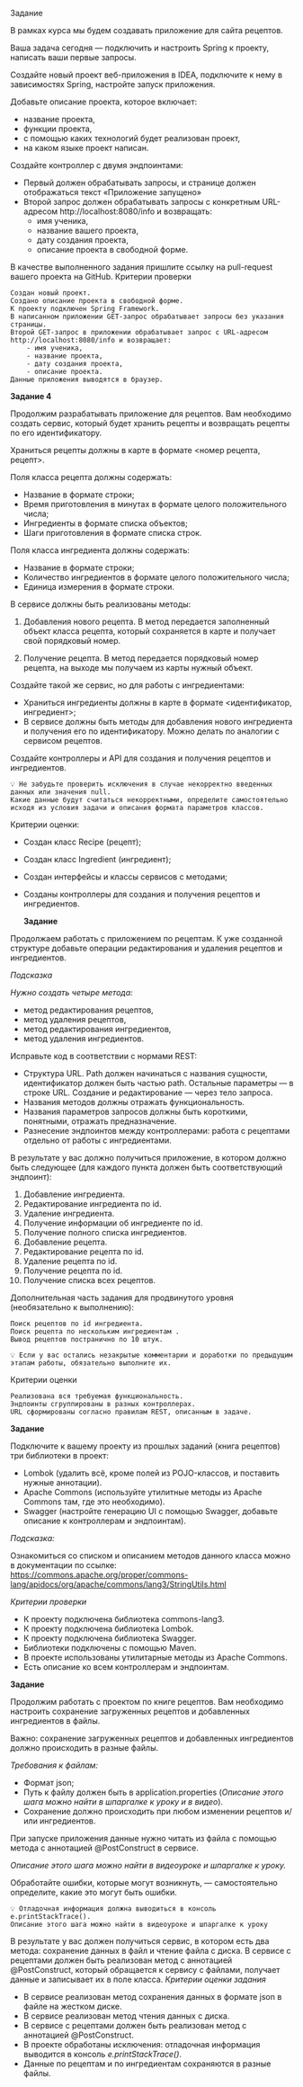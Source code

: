 
Задание

В рамках курса мы будем создавать приложение для сайта рецептов.

Ваша задача сегодня — подключить и настроить Spring к проекту, написать ваши первые запросы.

Создайте новый проект веб-приложения в IDEA, подключите к нему в зависимостях Spring, настройте запуск приложения.

Добавьте описание проекта, которое включает:

* название проекта,
* функции проекта,
* с помощью каких технологий будет реализован проект,
* на каком языке проект написан.

Создайте контроллер с двумя эндпоинтами:
* Первый должен обрабатывать запросы, и странице должен отображаться текст «Приложение запущено»
* Второй запрос должен обрабатывать запросы с конкретным URL-адресом http://localhost:8080/info и возвращать:
    * имя ученика,
    * название вашего проекта,
    * дату создания проекта,
    * описание проекта в свободной форме.

В качестве выполненного задания пришлите ссылку на pull-request вашего проекта на GitHub.
Критерии проверки

    Создан новый проект.
    Создано описание проекта в свободной форме.
    К проекту подключен Spring Framework.
    В написанном приложении GET-запрос обрабатывает запросы без указания страницы.
    Второй GET-запрос в приложении обрабатывает запрос с URL-адресом http://localhost:8080/info и возвращает:
        - имя ученика,
        - название проекта,
        - дату создания проекта,
        - описание проекта.
    Данные приложения выводятся в браузер.
 
**Задание 4**

Продолжим разрабатывать приложение для рецептов. Вам необходимо создать сервис, который будет хранить рецепты и возвращать рецепты по его идентификатору.

Храниться рецепты должны в карте в формате <номер рецепта, рецепт>.

Поля класса рецепта должны содержать:

* Название в формате строки;
* Время приготовления в минутах в формате целого положительного числа;
* Ингредиенты в формате списка объектов;
* Шаги приготовления в формате списка строк.

Поля класса ингредиента должны содержать:

* Название в формате строки;
* Количество ингредиентов в формате целого положительного числа;
* Единица измерения в формате строки.

В сервисе должны быть реализованы методы:

1. Добавления нового рецепта.
В метод передается заполненный объект класса рецепта, который сохраняется в карте и получает свой порядковый номер.

2. Получение рецепта.
В метод передается порядковый номер рецепта, на выходе мы получаем из карты нужный объект.

Создайте такой же сервис, но для работы с ингредиентами:

* Храниться ингредиенты должны в карте в формате <идентификатор, ингредиент>;
* В сервисе должны быть методы для добавления нового ингредиента и получения его по идентификатору. Можно делать по аналогии с сервисом рецептов.

Создайте контроллеры и API для создания и получения рецептов и ингредиентов.

    💡 Не забудьте проверить исключения в случае некорректно введенных данных или значения null. 
    Какие данные будут считаться некорректными, определите самостоятельно исходя из условия задачи и описания формата параметров классов.

Критерии оценки:

* Создан класс Recipe (рецепт);
* Создан класс Ingredient (ингредиент);
* Создан интерфейсы и классы сервисов с методами;
* Созданы контроллеры для создания и получения рецептов и ингредиентов.


   **Задание**

Продолжаем работать с приложением по рецептам. К уже созданной структуре добавьте операции редактирования и удаления рецептов и ингредиентов.

_Подсказка_

_Нужно создать четыре метода:_

* метод редактирования рецептов,
* метод удаления рецептов,
* метод редактирования ингредиентов,
* метод удаления ингредиентов.

Исправьте код в соответствии с нормами REST:

* Структура URL. Path должен начинаться с названия сущности, идентификатор должен быть частью path. Остальные параметры — в строке URL. Создание и редактирование — через тело запроса.
* Названия методов должны отражать функциональность.
* Названия параметров запросов должны быть короткими, понятными, отражать предназначение.
* Разнесение эндпоинтов между контроллерами: работа с рецептами отдельно от работы с ингредиентами.

В результате у вас должно получиться приложение, в котором должно быть следующее (для каждого пункта должен быть соответствующий эндпоинт):

1. Добавление ингредиента.
2. Редактирование ингредиента по id.
3. Удаление ингредиента.
4. Получение информации об ингредиенте по id.
5. Получение полного списка ингредиентов.
6. Добавление рецепта.
7. Редактирование рецепта по id.
8. Удаление рецепта по id.
9. Получение рецепта по id.
10. Получение списка всех рецептов.

Дополнительная часть задания для продвинутого уровня (необязательно к выполнению):

    Поиск рецептов по id ингредиента.
    Поиск рецепта по нескольким ингредиентам .
    Вывод рецептов постранично по 10 штук.

    💡 Если у вас остались незакрытые комментарии и доработки по предыдущим этапам работы, обязательно выполните их.

Критерии оценки

    Реализована вся требуемая функциональность.
    Эндпоинты сгруппированы в разных контроллерах.
    URL сформированы согласно правилам REST, описанным в задаче.

**Задание**

Подключите к вашему проекту из прошлых заданий (книга рецептов) три библиотеки в проект:

* Lombok (удалить всё, кроме полей из POJO-классов, и поставить нужные аннотации).
* Apache Commons (используйте утилитные методы из Apache Commons там, где это необходимо).
* Swagger (настройте генерацию UI с помощью Swagger, добавьте описание к контроллерам и эндпоинтам).

_Подсказка:_

Ознакомиться со списком и описанием методов данного класса можно в документации по ссылке: https://commons.apache.org/proper/commons-lang/apidocs/org/apache/commons/lang3/StringUtils.html

_Критерии проверки_

* К проекту подключена библиотека commons-lang3.
* К проекту подключена библиотека Lombok.
* К проекту подключена библиотека Swagger.
* Библиотеки подключены с помощью Maven.
* В проекте использованы утилитарные методы из Apache Commons.
* Есть описание ко всем контроллерам и эндпоинтам.

**Задание**

Продолжим работать с проектом по книге рецептов. Вам необходимо настроить сохранение загруженных рецептов и добавленных ингредиентов в файлы.

Важно: сохранение загруженных рецептов и добавленных ингредиентов должно происходить в разные файлы.

_Требования к файлам:_

* Формат json;
* Путь к файлу должен быть в application.properties (_Описание этого шага можно найти в шпаргалке к уроку и в видео_).
* Сохранение должно происходить при любом изменении рецептов и/или ингредиентов.

При запуске приложения данные нужно читать из файла с помощью метода с аннотацией @PostConstruct в сервисе.

_Описание этого шага можно найти в видеоуроке и шпаргалке к уроку._

Обработайте ошибки, которые могут возникнуть, — самостоятельно определите, какие это могут быть ошибки.

    💡 Отладочная информация должна выводиться в консоль e.printStackTrace(). 
    Описание этого шага можно найти в видеоуроке и шпаргалке к уроку

В результате у вас должен получиться сервис, в котором есть два метода: сохранение данных в файл и чтение файла с диска. В сервисе с рецептами должен быть реализован метод с аннотацией @PostConstruct, который обращается к сервису с файлами, получает данные и записывает их в поле класса.
_Критерии оценки задания_

* В сервисе реализован метод сохранения данных в формате json в файле на жестком диске.
* В сервисе реализован метод чтения данных с диска.
* В сервисе с рецептами должен быть реализован метод с аннотацией @PostConstruct.
* В проекте обработаны исключения: отладочная информация выводится в консоль _e.printStackTrace()_.
* Данные по рецептам и по ингредиентам сохраняются в разные файлы.




